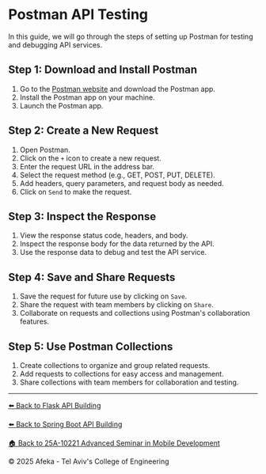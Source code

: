 # Postman API Testing

In this guide, we will go through the steps of setting up Postman for testing and debugging API services.

## Step 1: Download and Install Postman

1. Go to the [Postman website](https://www.postman.com/downloads/) and download the Postman app.
2. Install the Postman app on your machine.
3. Launch the Postman app.

## Step 2: Create a New Request

1. Open Postman.
2. Click on the `+` icon to create a new request.
3. Enter the request URL in the address bar.
4. Select the request method (e.g., GET, POST, PUT, DELETE).
5. Add headers, query parameters, and request body as needed.
6. Click on `Send` to make the request.

## Step 3: Inspect the Response

1. View the response status code, headers, and body.
2. Inspect the response body for the data returned by the API.
3. Use the response data to debug and test the API service.

## Step 4: Save and Share Requests

1. Save the request for future use by clicking on `Save`.
2. Share the request with team members by clicking on `Share`.
3. Collaborate on requests and collections using Postman's collaboration features.

## Step 5: Use Postman Collections

1. Create collections to organize and group related requests.
2. Add requests to collections for easy access and management.
3. Share collections with team members for collaboration and testing.

---

[⬅️ Back to Flask API Building](flask-api-building.md)

[⬅️ Back to Spring Boot API Building](spring-boot-api-building.md)

[🏠 Back to 25A-10221 Advanced Seminar in Mobile Development](../README.md)

© 2025 Afeka - Tel Aviv's College of Engineering
